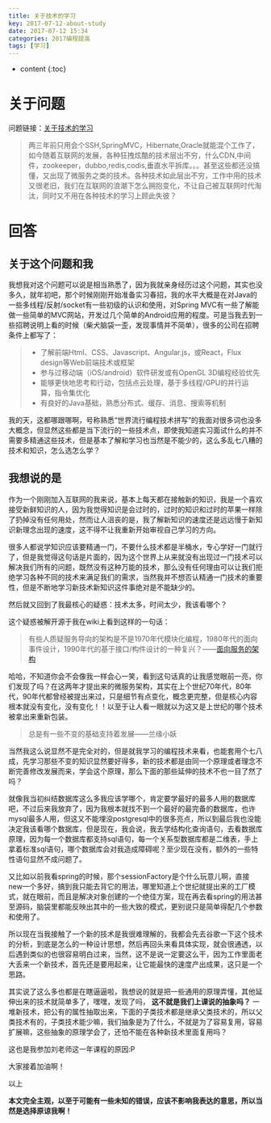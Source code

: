 ```yaml
---
title: 关于技术的学习
key: 2017-07-12-about-study
date: 2017-07-12 15:34
categories: 2017编程提高
tags: [学习]
---
```


* content
{:toc}

# 关于问题
问题链接：[关于技术的学习](https://github.com/onlyliuxin/coding2017/issues/497)

> 两三年前只用会个SSH,SpringMVC，Hibernate,Oracle就能混个工作了，如今随着互联网的发展，各种狂拽炫酷的技术层出不穷，什么CDN,中间件，zookeeper，dubbo,redis,codis,垂直水平拆库。。。甚至这些都还没搞懂，又出现了微服务之类的技术。各种技术如此层出不穷，工作中用的技术又很老旧，我们在互联网的浪潮下怎么拥抱变化，不让自己被互联网时代淘汰，同时又不用在各种技术的学习上顾此失彼？

# 回答
## 关于这个问题和我
我想我对这个问题可以说是相当熟悉了，因为我就亲身经历过这个问题，其实也没多久，就年初吧，那个时候刚刚开始准备实习春招，我的水平大概是在对Java的一些多线程/反射/socket有一些初级的认识和使用，对Spring MVC有一些了解能做一些简单的MVC网站，开发过几个简单的Android应用的程度。可是当我去到一些招聘说明上看的时候（柴犬脑袋一歪，发现事情并不简单），很多的公司在招聘条件上都写了：
>- 了解前端Html、CSS、Javascript、Angular.js，或React，Flux design等Web前端技术或框架
>- 参与过移动端（iOS/android）软件研发或有OpenGL 3D编程经验优先
>- 能够更快地思考和行动，包括点云处理，基于多线程/GPU的并行运算，指令集优化
>- 有良好的Java基础，熟悉分布式、缓存、消息、搜索等机制

我的天，这都哪跟哪啊，号称熟悉“世界流行编程技术拼写”的我面对很多词也没多大概念，但显然这些都是当下流行的一些技术点，即使我知道实习面试什么的并不需要多精通这些技术，但是基本了解和学习也当然是不能少的，这么多乱七八糟的技术和知识，怎么选怎么学？
## 我想说的是
作为一个刚刚加入互联网的我来说，基本上每天都在接触新的知识，我是一个喜欢接受新鲜知识的人，因为我觉得知识是会过时的，过时的知识和过时的苹果一样除了扔掉没有任何用处，然而让人沮丧的是，我了解新知识的速度还是远远慢于新知识新理念出现的速度，这不得不让我重新开始审视自己学习的方向。

很多人都说学知识应该要精通一门，不要什么技术都是半桶水，专心学好一门就行了，但是我觉得这句话是片面的，因为这个世界上从来就没有出现过一门技术可以解决我们所有的问题，既然没有这种万能的技术，那么没有任何理由可以让我们拒绝学习各种不同的技术来满足我们的需求，当然我并不想否认精通一门技术的重要性，但是不断地学习新技术新知识这件事绝对是不能缺少的。

然后就又回到了我最核心的疑惑：技术太多，时间太少，我该看哪个？

这个疑惑被解开源于我在wiki上看到这样的一句话：
> 有些人质疑服务导向的架构是不是1970年代模块化编程，1980年代的面向事件设计，1990年代的基于接口/构件设计的一种复兴？——[面向服务的架构](https://www.wikiwand.com/zh-hans/%E9%9D%A2%E5%90%91%E6%9C%8D%E5%8A%A1%E7%9A%84%E6%9E%B6%E6%9E%84)

哈哈，不知道你会不会像我一样会心一笑，看到这句话真的让我感觉眼前一亮，你们发现了吗？在这两年才提出来的微服务架构，其实在上个世纪70年代，80年代，90年代都曾经被提出来过，只是细节有点变化，概念更完整，但是核心内容根本就没有变化，没有变化！！以至于让人看一眼就以为这又是上世纪的哪个技术被拿出来重新包装。
> 总是有一些不变的基础支持着发展——兰缘小妖

当然我这么说显然不是完全对的，但是就我学习的编程技术来看，也能套用个七八成，先学习那些不变的知识显然要好得多，新的技术都是由同一个原理或者理念不断完善修改发展而来，学会这个原理，那么下面的那些延伸的技术不也一目了然了吗？

就像我当初纠结数据库这么多我应该学哪个，肯定要学最好的最多人用的数据库吧，不过后来我放弃了，因为我根本就找不到一个最好的最完备的数据库，也许mysql最多人用，但这又不能埋没postgresql中的很多亮点，所以到最后我也没能决定我该看哪个数据库，但是现在，我会说，我去学结构化查询语句，去看数据库原理，因为每一个数据库都支持sql语句，每一个关系型数据库都是二维表，手上拿着标准sql语句，哪个数据库会对我造成障碍呢？至少现在没有，额外的一些特性语句显然不成问题了。

又比如以前我看spring的时候，那个sessionFactory是个什么玩意儿啊，直接new一个多好，搞到我只能去背它的用法，哪里知道上个世纪就提出来的工厂模式，就在眼前，而且是解决对象创建的一个绝佳方案，现在再去看spring的用法甚至源码，脑袋里都能反映出其中的一些大致的模式，更别说只是简单得配几个参数和使用了。

所以现在当我接触了一个新的技术是我很难理解的，我都会先去谷歌一下这个技术的分析，到底是怎么的一种设计思想，然后再回头来看具体实现，就会很通透，以后遇到类似的也很容易明白过来，当然，这不是说一定要这么干，因为工作里面老大丢来一个新技术，首先还是要用起来，让它能最快的速度产出成果，这只是一个思路。

其实说了这么多也都是在瞎逼逼啦，我想说的就是把一些通用的原理弄懂，其他延伸出来的技术就简单多了，嘿嘿，发现了吗， **这不就是我们上课说的抽象吗？** 一堆新技术，把公有的属性抽取出来，下面的子类技术都是继承父类技术的，所以父类技术有的，子类技术能少嘛，我们抽象是为了什么，不就是为了容易复用，容易扩展嘛，这些抽象的原理学会了，还怕不能在各种新技术里面复用吗？

这也是我参加刘老师这一年课程的原因:P

大家接着加油啊！

以上

**本文完全主观，以至于可能有一些未知的错误，应该不影响我表达的意思，所以当然是选择原谅我啊！**
